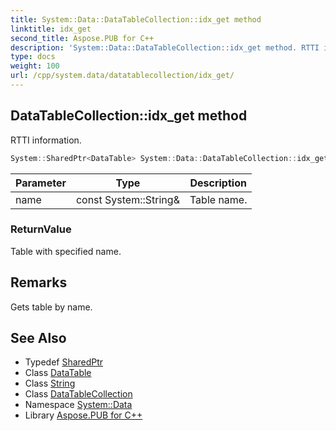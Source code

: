 ```yaml
---
title: System::Data::DataTableCollection::idx_get method
linktitle: idx_get
second_title: Aspose.PUB for C++
description: 'System::Data::DataTableCollection::idx_get method. RTTI information in C++.'
type: docs
weight: 100
url: /cpp/system.data/datatablecollection/idx_get/
---
```

## DataTableCollection::idx_get method


RTTI information.

```cpp
System::SharedPtr<DataTable> System::Data::DataTableCollection::idx_get(const System::String &name)
```


| Parameter | Type | Description |
| --- | --- | --- |
| name | const System::String\& | Table name. |

### ReturnValue

Table with specified name.
## Remarks


Gets table by name. 
## See Also

* Typedef [SharedPtr](../../../system/sharedptr/)
* Class [DataTable](../../datatable/)
* Class [String](../../../system/string/)
* Class [DataTableCollection](../)
* Namespace [System::Data](../../)
* Library [Aspose.PUB for C++](../../../)
